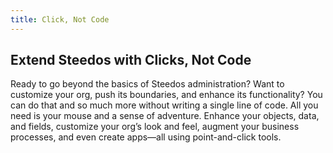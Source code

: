 ```yaml
---
title: Click, Not Code
---
```


## Extend Steedos with Clicks, Not Code

Ready to go beyond the basics of Steedos administration? Want to customize your org, push its boundaries, and enhance its functionality? You can do that and so much more without writing a single line of code. All you need is your mouse and a sense of adventure. Enhance your objects, data, and fields, customize your org’s look and feel, augment your business processes, and even create apps—all using point-and-click tools.
